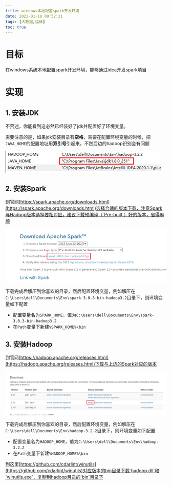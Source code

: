 ```yaml
---
title: windows本地配置spark开发环境
date: 2022-01-18 09:52:21
tags: [大数据,运维]
toc: true
---
```


# 目标

在windows系统本地配置spark开发环境，能够通过idea开发spark项目

<!--more-->

# 实现

## 1. 安装JDK

不赘述，你能看到这必然已经装好了jdk并配置好了环境变量。

需要注意的是，如果jdk安装目录有**空格**，需要在配置环境变量的时候，把`JAVA_HOME`的配置地址用**双引号**引起来，不然后边的hadoop识别会有问题

![image-20220118100157289](newpost-31/image-20220118100157289.png)

## 2. 安装Spark

到官网[https://spark.apache.org/downloads.html](https://spark.apache.org/downloads.html)选择合适的版本下载，注意Spark与Hadoop版本选择要相对应，建议下载预编译（`Pre-built`）好的版本，省得麻烦

![image-20220118100517157](newpost-31/image-20220118100517157.png)

下载完成后解压到你喜欢的目录，然后配置环境变量，例如解压在`C:\Users\dell\Documents\Env\spark-3.0.3-bin-hadoop3.2`目录下，则环境变量如下配置

* 配置变量名为`SPARK_HOME`，值为`C:\Users\dell\Documents\Env\spark-3.0.3-bin-hadoop3.2`
* 在`Path`变量下新建`%SPARK_HOME%\bin`

## 3. 安装Hadoop

到官网[https://hadoop.apache.org/releases.html](https://hadoop.apache.org/releases.html)下载与上边的Spark对应的版本

![image-20220118101311114](newpost-31/image-20220118101311114.png)

下载完成后解压到你喜欢的目录，然后配置环境变量，例如解压在`C:\Users\dell\Documents\Env\hadoop-3.2.2`目录下，则环境变量如下配置

* 配置变量名为`HADOOP_HOME`，值为`C:\Users\dell\Documents\Env\hadoop-3.2.2`
* 在`Path`变量下新建`%HADOOP_HOME%\bin`

到这里[https://github.com/cdarlint/winutils](https://github.com/cdarlint/winutils)对应版本的bin目录下载`hadoop.dll`和`winutils.exe`，复制到hadoop目录的`bin`目录下

